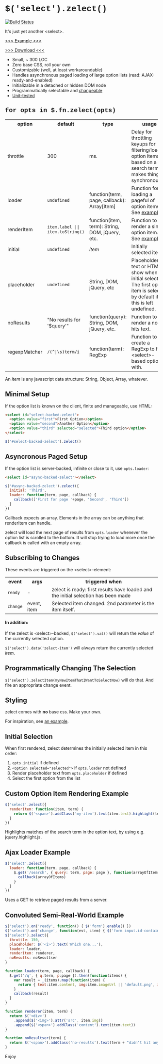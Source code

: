 # <span style="font-family: Consolas,'Liberation Mono',Courier,monospace">$('select').zelect()</span>

[![Build Status](https://secure.travis-ci.org/mtkopone/zelect.png?branch=master)](https://travis-ci.org/mtkopone/zelect)

It's just yet another &lt;select&gt;.

<a href="http://mtkopone.github.com/zelect/">&gt;&gt;&gt; Example &lt;&lt;&lt;</a>

<a href="https://raw.github.com/mtkopone/zelect/master/zelect.js">&gt;&gt;&gt; Download &lt;&lt;&lt;</a>


* Small, ~ 300 LOC
* Zero base CSS, roll your own
* Customizable (well, at least workaroundable)
* Handles asynchronous paged loading of large option lists (read: AJAX-ready-and-enabled)
* Initializable in a detached or hidden DOM node
* Programmatically selectable and <a href="#programmatically-changing-the-selection">changeable</a>
* <a href="https://travis-ci.org/mtkopone/zelect">Unit-</a><a href="https://github.com/mtkopone/zelect/blob/master/test.js">tested</a>

## <span style="font-family: Consolas,'Liberation Mono',Courier,monospace">for opts in $.fn.zelect(opts)</span>

<table>
  <tr><th>option</th><th>default</th><th>type</th><th>usage</th></tr>
  <tr><td>throttle</td><td>300</td><td>ms.</td><td>Delay for throttling keyups for filtering/loading option items based on a search term. 0 makes things synchronous.</td></tr>
  <tr><td>loader</td><td><code>undefined</code></td><td>function(term, page, callback): Array[Item]</td><td>Function for loading a pageful of option items. See <a href="#ajax-loader-example">example</a></td></tr>
  <tr><td>renderItem</td><td><code>item.label || item.toString()</code></td><td>function(item, term): String, DOM, jQuery, etc.</td><td>Function to render a single option item. See <a href="#custom-option-item-rendering-example">example</a></td></tr>
  <tr><td>initial</td><td><code>undefined</code></td><td><i>item</i></td><td>Initially selected item</td></tr>
  <tr><td>placeholder</td><td><code>undefined</code></td><td>String, DOM, jQuery, etc</td><td>Placeholder text or HTML to show when no initial selection. The first option item is selected by default if this is left undefined.</td></tr>
  <tr><td>noResults</td><td>"No results for '$query'"</td><td>function(query): String, DOM, jQuery, etc.</td><td>Function to render a no-hits text.</td></tr>
  <tr><td>regexpMatcher</td><td><code>/(^|\s)term/i</code></td><td>function(term): RegExp</td><td>Function to create a RegExp to filter &lt;select&gt;-based options with.</td></tr>
</table>

An _item_ is any javascript data structure: String, Object, Array, whatever.


## Minimal Setup

If the option list is known on the client, finite and manageable, use HTML:

```html
<select id="select-backed-zelect">
  <option value="first">First Option</option>
  <option value="second">Another Option</option>
  <option value="third" selected="selected">Third option</option>
</select>
```
```javascript
$('#select-backed-zelect').zelect()
```


## Asyncronous Paged Setup

If the option list is server-backed, infinite or close to it, use `opts.loader`:

```html
<select id="async-backed-zelect"></select>
```
```javascript
$('#async-backed-zelect').zelect({
  initial: 'Third',
  loader: function(term, page, callback) {
    callback(['First for page '+page, 'Second', 'Third'])
  }
})
```

Callback expects an array. Elements in the array can be anything that renderItem can handle.

zelect will load the next page of results from `opts.loader` whenever the option list is scrolled to the bottom. It will stop trying to load more once the callback is called with an empty array.

## Subscribing to Changes

These events are triggered on the &lt;select&gt;-element:

<table>
  <tr><th>event</th><th>args</th><th>triggered when</th></tr>
  <tr><td><code>ready</code></td><td>-</td><td>zelect is ready: first results have loaded and the initial selection has been made</td></tr>
  <tr><td><code>change</code></td><td>event, item</td><td>Selected item changed. 2nd parameter is the item itself.</td></tr>
</table>

#### In addition:

If the zelect is &lt;select&gt;-backed, `$('select').val()` will return the _value_ of the currently selected option.

`$('select').data('zelect-item')` will always return the currently selected _item_.


## Programmatically Changing The Selection

`$('select').zelectItem(myNewItemThatIWantToSelectNow)` will do that. And fire an appropriate change event.


## Styling

zelect comes with **no** base css. Make your own.

For inspiration, see <a href="http://mtkopone.github.com/zelect/">an example</a>.


## Initial Selection

When first rendered, zelect determines the initially selected item in this order:
1. `opts.initial` if defined
2. `<option selected="selected">` if `opts.loader` not defined
3. Render placeholder text from `opts.placeholder` if defined
4. Select the first option from the list


## Custom Option Item Rendering Example

```javascript
$('select'.zelect({
  renderItem: function(item, term) {
    return $('<span>').addClass('my-item').text(item.text).highlight(term)
  }
})
```

Highlights matches of the search term in the option text, by using e.g. jquery.highlight.js.


## Ajax Loader Example

```javascript
$('select'.zelect({
  loader: function(term, page, callback) {
    $.get('/search', { query: term, page: page }, function(arrayOfItems) {
      callback(arrayOfItems)
    }
  }
})
```

Uses a GET to retrieve paged results from a server.


## Convoluted Semi-Real-World Example

```javascript
$('select').on('ready', function() { $('form').enable() })
$('select').on('change', function(evt, item) { $('form input.id-container').val(item.id) })
$('select').zelect({
  throttle: 150,
  placeholder: $('<i>').text('Which one...'),
  loader: loader,
  renderItem: renderer,
  noResults: noResultser
}

function loader(term, page, callback) {
  $.get('/q', { q:term, p:page }).then(function(items) {
    var result = _(items).map(function(item) {
      return { text:item.content, img:item.imageUrl || 'default.png', id:item.uniqueId }
    }
    callback(result)
  }
}

function renderer(item, term) {
  return $('<div>')
    .append($('<img>').attr('src', item.img))
    .append($('<span>').addClass('content').text(item.text))
}

function noResultser(term) {
  return $('<span>').addClass('no-results').text(term + "didn't hit anything.")
}
```


Enjoy